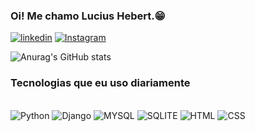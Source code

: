 ### Oi! Me chamo Lucius Hebert.😁

[![linkedin](    https://img.shields.io/badge/LinkedIn-0077B5?style=for-the-badge&logo=linkedin&logoColor=white)]()
[![Instagram](https://img.shields.io/badge/Instagram-E4405F?style=for-the-badge&logo=instagram&logoColor=white)](https://www.instagram.com/luciush_/)

![Anurag's GitHub stats](https://github-readme-stats.vercel.app/api?username=LuciusHx&show_icons=true&theme=dracula)



### Tecnologias que eu uso diariamente 

<div aling="center" style="display: inline_block"><br/>
    <img aling="center" alt="Python" src="https://img.shields.io/badge/Python-3776AB?style=for-the-badge&logo=python&logoColor=white">
    <img aling="center" alt="Django" src="https://img.shields.io/badge/Django-092E20?style=for-the-badge&logo=django&logoColor=white">
    <img aling="center" alt="MYSQL" src="https://img.shields.io/badge/MySQL-00000F?style=for-the-badge&logo=mysql&logoColor=white">
    <img aling="center" alt="SQLITE" src="https://img.shields.io/badge/SQLite-07405E?style=for-the-badge&logo=sqlite&logoColor=white">
    <img aling="center" alt="HTML" src="https://img.shields.io/badge/HTML5-E34F26?style=for-the-badge&logo=html5&logoColor=white">
    <img aling="center" alt="CSS" src="https://img.shields.io/badge/CSS3-1572B6?style=for-the-badge&logo=css3&logoColor=white">
</div>
